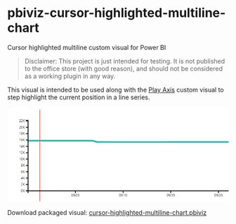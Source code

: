 # pbiviz-cursor-highlighted-multiline-chart
Cursor highlighted multiline custom visual for Power BI

>Disclaimer: This project is just intended for testing. It is not published to the office store (with good reason), and should not be considered as a working plugin in any way.


This visual is intended to be used along with the [Play Axis](https://github.com/mprozil/PlayAxis) custom visual to step highlight the current position in a line series.

![](example.PNG)

Download packaged visual: 
[cursor-highlighted-multiline-chart.pbiviz](https://github.com/KristofferBerge/pbiviz-cursor-highlighted-multiline-chart/raw/master/dist/cursor-highlighted-multiline-chart.pbiviz)